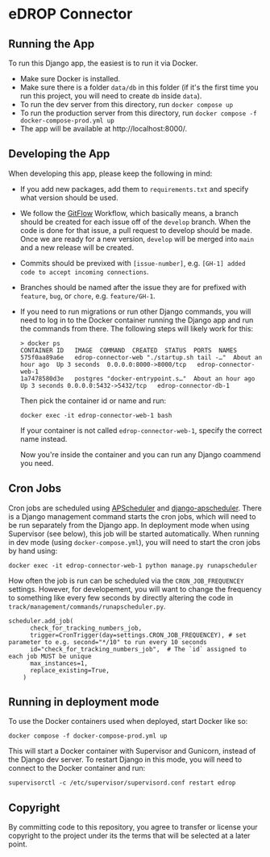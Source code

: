 # eDROP Connector

## Running the App
To run this Django app, the easiest is to run it via Docker. 

- Make sure Docker is installed.
- Make sure there is a folder `data/db` in this folder (if it's the first time you run this project, you will need to create `db` inside `data`).
- To run the dev server from this directory, run `docker compose up`
- To run the production server from this directory, run `docker compose -f docker-compose-prod.yml up`
- The app will be available at http://localhost:8000/.

## Developing the App

When developing this app, please keep the following in mind:

- If you add new packages, add them to `requirements.txt` and specify what version should be used.
- We follow the [GitFlow](https://www.atlassian.com/git/tutorials/comparing-workflows/gitflow-workflow) Workflow, which basically means, a branch should be created for each issue off of the `develop` branch. When the code is done for that issue, a pull request to develop should be made. Once we are ready for a new version, `develop` will be merged into `main` and a new release will be created.
- Commits should be previxed with `[issue-number]`, e.g. `[GH-1] added code to accept incoming connections`.
- Branches should be named after the issue they are for prefixed with `feature`, `bug`, or `chore`, e.g. `feature/GH-1`.
- If you need to run migrations or run other Django commands, you will need to log in to the Docker container running the Django app and run the commands from there. The following steps will likely work for this:
   ```
   > docker ps
   CONTAINER ID   IMAGE  COMMAND  CREATED  STATUS  PORTS  NAMES
   575f0aa89a6e   edrop-connector-web "./startup.sh tail -…"  About an hour ago  Up 3 seconds  0.0.0.0:8000->8000/tcp   edrop-connector-web-1
   1a7478580d3e   postgres "docker-entrypoint.s…"  About an hour ago  Up 3 seconds 0.0.0.0:5432->5432/tcp   edrop-connector-db-1
   ```
   Then pick the container id or name and run:
   ```
   docker exec -it edrop-connector-web-1 bash
   ```
   If your container is not called `edrop-connector-web-1`, specify the correct name instead.

   Now you're inside the container and you can run any Django coammend you need.

## Cron Jobs

Cron jobs are scheduled using [APScheduler](https://apscheduler.readthedocs.io/en/latest/index.html) and [django-apscheduler](https://github.com/jcass77/django-apscheduler). There is a Django management command starts the cron jobs, which will need to be run separately from the Django app. In deployment mode when using Supervisor (see below), this job will be started automatically. When running in dev mode (using `docker-compose.yml`), you will need to start the cron jobs by hand using:
```
docker exec -it edrop-connector-web-1 python manage.py runapscheduler
```

How often the job is run can be scheduled via the `CRON_JOB_FREQUENCEY` settings. However, for developement, you will want to change the frequency to something like every few seconds by directly altering the code in `track/management/commands/runapscheduler.py`.

```
scheduler.add_job(
      check_for_tracking_numbers_job,
      trigger=CronTrigger(day=settings.CRON_JOB_FREQUENCEY), # set parameter to e.g. second="*/10" to run every 10 seconds
      id="check_for_tracking_numbers_job",  # The `id` assigned to each job MUST be unique
      max_instances=1,
      replace_existing=True,
    )
```

## Running in deployment mode

To use the Docker containers used when deployed, start Docker like so:

```
docker compose -f docker-compose-prod.yml up
```

This will start a Docker container with Supervisor and Gunicorn, instead of the Django dev server. To restart Django in this mode, you will need to connect to the Docker container and run:

```
supervisorctl -c /etc/supervisor/supervisord.conf restart edrop
```

## Copyright 
By committing code to this repository, you agree to transfer or license your copyright to the project under its the terms that will be selected at a later point.
